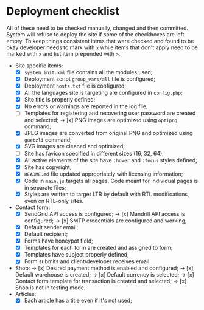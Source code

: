 # Deployment checklist

All of these need to be checked manually, changed and then committed. System will refuse to deploy the site if some of the checkboxes are left empty. To keep things consistent items that were checked and found to be okay developer needs to mark with `x` while items that don't apply need to be marked with `x` and list item prepended with `>`.

- Site specific items:
	- [x] `system_init.xml` file contains all the modules used;
	- [x] Deployment script `group_vars/all` file is configured;
	- [x] Deployment `hosts.txt` file is configured;
	- [x] All the languages site is targeting are configured in `config.php`;
	- [x] Site title is properly defined;
	- [x] No errors or warnings are reported in the log file;
	- [ ] Templates for registering and recovering user password are created and selected;
	-> [x] PNG images are optimized using `optipng` command;
	- [x] JPEG images are converted from original PNG and optimized using `guetzli` command;
	- [x] SVG images are cleaned and optimized;
	- [ ] Site has favicon specified in different sizes (16, 32, 64);
	- [x] All active elements of the site have `:hover` and `:focus` styles defined;
	- [x] Site has copyright;
	- [x] `README.md` file updated appropriately with licensing information;
	- [x] Code in `main.js` targets all pages. Code meant for individual pages is in separate files;
	- [x] Styles are written to target LTR by default with RTL modifications, even on RTL-only sites.
- Contact form:
	- [x] SendGrid API access is configured;
	-> [x] Mandrill API access is configured;
	-> [x] SMTP credentials are configured and working;
	- [x] Default sender email;
	- [x] Default recipient;
	- [x] Forms have honeypot field;
	- [x] Templates for each form are created and assigned to form;
	- [x] Templates have subject properly defined;
	- [x] Form submits and client/developer receives email.
- Shop:
	-> [x] Desired payment method is enabled and configured;
	-> [x] Default warehouse is created;
	-> [x] Default currency is selected;
	-> [x] Contact form template for transaction is created and selected;
	-> [x] Shop is not in testing mode.
- Articles:
	- [x] Each article has a title even if it's not used;
